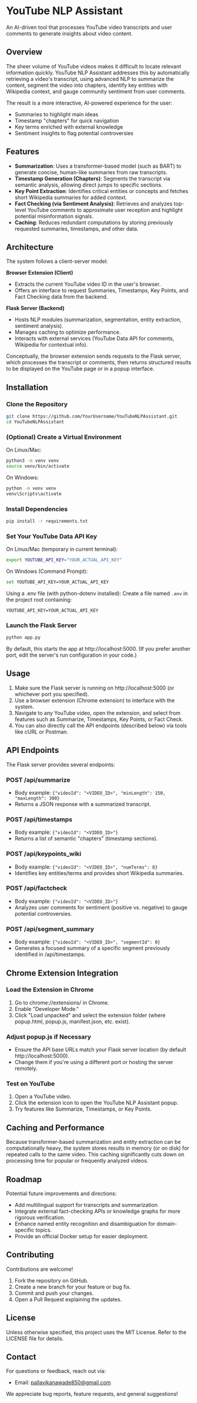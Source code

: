 # YouTube NLP Assistant

An AI-driven tool that processes YouTube video transcripts and user comments to generate insights about video content.

## Overview

The sheer volume of YouTube videos makes it difficult to locate relevant information quickly. YouTube NLP Assistant addresses this by automatically retrieving a video's transcript, using advanced NLP to summarize the content, segment the video into chapters, identify key entities with Wikipedia context, and gauge community sentiment from user comments.

The result is a more interactive, AI-powered experience for the user:
- Summaries to highlight main ideas
- Timestamp "chapters" for quick navigation
- Key terms enriched with external knowledge
- Sentiment insights to flag potential controversies

## Features

- **Summarization**: Uses a transformer-based model (such as BART) to generate concise, human-like summaries from raw transcripts.
- **Timestamp Generation (Chapters)**: Segments the transcript via semantic analysis, allowing direct jumps to specific sections.
- **Key Point Extraction**: Identifies critical entities or concepts and fetches short Wikipedia summaries for added context.
- **Fact Checking (via Sentiment Analysis)**: Retrieves and analyzes top-level YouTube comments to approximate user reception and highlight potential misinformation signals.
- **Caching**: Reduces redundant computations by storing previously requested summaries, timestamps, and other data.

## Architecture

The system follows a client-server model:

**Browser Extension (Client)**
- Extracts the current YouTube video ID in the user's browser.
- Offers an interface to request Summaries, Timestamps, Key Points, and Fact Checking data from the backend.

**Flask Server (Backend)**
- Hosts NLP modules (summarization, segmentation, entity extraction, sentiment analysis).
- Manages caching to optimize performance.
- Interacts with external services (YouTube Data API for comments, Wikipedia for contextual info).

Conceptually, the browser extension sends requests to the Flask server, which processes the transcript or comments, then returns structured results to be displayed on the YouTube page or in a popup interface.

## Installation

### Clone the Repository
```bash
git clone https://github.com/YourUsername/YouTubeNLPAssistant.git
cd YouTubeNLPAssistant
```

### (Optional) Create a Virtual Environment

On Linux/Mac:
```bash
python3 -m venv venv
source venv/bin/activate
```

On Windows:
```bash
python -m venv venv
venv\Scripts\activate
```

### Install Dependencies
```bash
pip install -r requirements.txt
```

### Set Your YouTube Data API Key

On Linux/Mac (temporary in current terminal):
```bash
export YOUTUBE_API_KEY="YOUR_ACTUAL_API_KEY"
```

On Windows (Command Prompt):
```bash
set YOUTUBE_API_KEY=YOUR_ACTUAL_API_KEY
```

Using a .env file (with python-dotenv installed):
Create a file named `.env` in the project root containing:
```
YOUTUBE_API_KEY=YOUR_ACTUAL_API_KEY
```

### Launch the Flask Server
```bash
python app.py
```
By default, this starts the app at http://localhost:5000.
(If you prefer another port, edit the server's run configuration in your code.)

## Usage

1. Make sure the Flask server is running on http://localhost:5000 (or whichever port you specified).
2. Use a browser extension (Chrome extension) to interface with the system.
3. Navigate to any YouTube video, open the extension, and select from features such as Summarize, Timestamps, Key Points, or Fact Check.
4. You can also directly call the API endpoints (described below) via tools like cURL or Postman.

## API Endpoints

The Flask server provides several endpoints:

### POST /api/summarize
- Body example: `{"videoId": "<VIDEO_ID>", "minLength": 150, "maxLength": 300}`
- Returns a JSON response with a summarized transcript.

### POST /api/timestamps
- Body example: `{"videoId": "<VIDEO_ID>"}`
- Returns a list of semantic "chapters" (timestamp sections).

### POST /api/keypoints_wiki
- Body example: `{"videoId": "<VIDEO_ID>", "numTerms": 8}`
- Identifies key entities/terms and provides short Wikipedia summaries.

### POST /api/factcheck
- Body example: `{"videoId": "<VIDEO_ID>"}`
- Analyzes user comments for sentiment (positive vs. negative) to gauge potential controversies.

### POST /api/segment_summary
- Body example: `{"videoId": "<VIDEO_ID>", "segmentId": 0}`
- Generates a focused summary of a specific segment previously identified in /api/timestamps.

## Chrome Extension Integration

### Load the Extension in Chrome

1. Go to chrome://extensions/ in Chrome.
2. Enable "Developer Mode."
3. Click "Load unpacked" and select the extension folder (where popup.html, popup.js, manifest.json, etc. exist).

### Adjust popup.js if Necessary

- Ensure the API base URLs match your Flask server location (by default http://localhost:5000).
- Change them if you're using a different port or hosting the server remotely.

### Test on YouTube

1. Open a YouTube video.
2. Click the extension icon to open the YouTube NLP Assistant popup.
3. Try features like Summarize, Timestamps, or Key Points.

## Caching and Performance

Because transformer-based summarization and entity extraction can be computationally heavy, the system stores results in memory (or on disk) for repeated calls to the same video. This caching significantly cuts down on processing time for popular or frequently analyzed videos.

## Roadmap

Potential future improvements and directions:

- Add multilingual support for transcripts and summarization.
- Integrate external fact-checking APIs or knowledge graphs for more rigorous verification.
- Enhance named entity recognition and disambiguation for domain-specific topics.
- Provide an official Docker setup for easier deployment.

## Contributing

Contributions are welcome!

1. Fork the repository on GitHub.
2. Create a new branch for your feature or bug fix.
3. Commit and push your changes.
4. Open a Pull Request explaining the updates.

## License

Unless otherwise specified, this project uses the MIT License. Refer to the LICENSE file for details.

## Contact

For questions or feedback, reach out via:

- Email: pallavikanawade850@gmail.com

We appreciate bug reports, feature requests, and general suggestions!
